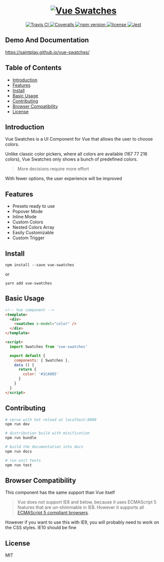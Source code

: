 <h1 align="center">
  <br>
  <a href="https://saintplay.github.io/vue-swatches/">
    <img src="https://github.com/saintplay/vue-swatches/blob/master/.github/promo.png?raw=true" alt="Vue Swatches">
  </a>
</h1>

<p align="center">
  <a href="https://travis-ci.org/saintplay/vue-swatches">
    <img src="https://travis-ci.org/saintplay/vue-swatches.svg?branch=master" alt="Travis CI">
  </a>
  <a href="https://coveralls.io/github/saintplay/vue-swatches?branch=master">
    <img src="https://coveralls.io/repos/github/saintplay/vue-swatches/badge.svg?branch=master" alt="Coveralls">
  </a>
  <a href="https://www.npmjs.org/package/vue-swatches">
    <img src="https://img.shields.io/npm/v/vue-swatches.svg" alt="npm version">
  </a>
  <a href="https://www.npmjs.org/package/vue-swatches">
    <img src="https://img.shields.io/github/license/saintplay/vue-swatches.svg" alt="license">
  </a>
  <a href="https://github.com/facebook/jest">
    <img src="https://img.shields.io/badge/tested_with-jest-99424f.svg" alt="Jest">
  </a>
</p>

## Demo And Documentation ##

<https://saintplay.github.io/vue-swatches/>


## Table of Contents ##

- [Introduction](#introduction)
- [Features](#features)
- [Install](#install)
- [Basic Usage](#basic-usage)
- [Contributing](#contributing)
- [Browser Compatibility](#browser-compatibility)
- [License](#license)

## Introduction ##

Vue Swatches is a UI Component for Vue that allows the user to choose colors.

Unlike classic color pickers, where all colors are available (167 77 216 colors),
Vue Swatches only shows a bunch of predefined colors.

> More decisions require more effort

With fewer options, the user experience will be improved

## Features ##

- Presets ready to use
- Popover Mode
- Inline Mode
- Custom Colors
- Nested Colors Array
- Easily Customizable
- Custom Trigger

## Install ##

`npm install --save vue-swatches`

or

`yarn add vue-swatches`

## Basic Usage ##

```html
<!-- Vue component -->
<template>
  <div>
    <swatches v-model="color" />
  </div>
</template>

<script>
  import Swatches from 'vue-swatches'

  export default {
    components: { Swatches },
    data () {
      return {
        color: '#1CA085'
      }
    }
  }
</script>
```

## Contributing ##

``` bash
# serve with hot reload at localhost:8080
npm run dev

# distribution build with minification
npm run bundle

# build the documentation into docs
npm run docs

# run unit tests
npm run test

```

## Browser Compatibility ##

This component has the same support than Vue itself

> Vue does not support IE8 and below, because it uses ECMAScript 5 features that are un-shimmable in IE8. However it supports all [ECMAScript 5 compliant browsers](https://caniuse.com/#feat=es5).

However if you want to use this with IE9, you will probably need to work on the CSS styles.
IE10 should be fine


## License

MIT
